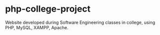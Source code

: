# php-college-project
Website developed during Software Engineering classes in college, using PHP, MySQL, XAMPP, Apache.
